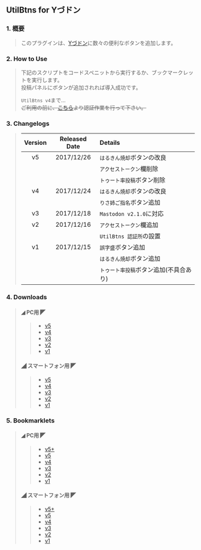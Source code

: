 ## UtilBtns for Yづドン

### 1. 概要
> このプラグインは、[Yづドン](https://mstdn.y-zu.org/)に数々の便利なボタンを追加します。

### 2. How to Use
> 下記のスクリプトをコードスペニットから実行するか、ブックマークレットを実行します。
> <Br />
> 投稿パネルにボタンが追加されれば導入成功です。
> 
> `UtilBtns v4`まで…
> <Br />
> ~~ご利用の前に、[こちら](https://genbuproject.github.io/Programs/Y-zuPlugin/UtilBtns/)より認証作業を行って下さい。~~

### 3. Changelogs
> |Version|Released Date|Details|
> |:-----:|:-----------:|:------|
> |v5     |2017/12/26   |`はるきん焼却`ボタンの改良|
> |       |             |`アクセストークン`欄削除|
> |       |             |`トゥート率投稿`ボタン削除|
> |v4     |2017/12/24   |`はるきん焼却`ボタンの改良|
> |       |             |`りさ姉ご指名`ボタン追加|
> |v3     |2017/12/18   |`Mastodon v2.1.0`に対応|
> |v2     |2017/12/16   |`アクセストークン`欄追加|
> |       |             |`UtilBtns 認証所`の設置|
> |v1     |2017/12/15   |`誤字盛`ボタン追加|
> |       |             |`はるきん焼却`ボタン追加|
> |       |             |`トゥート率投稿`ボタン追加(不具合あり)|

### 4. Downloads
> #### ◢ PC用 ◤
>> * [v5](https://genbuproject.github.io/Programs/Y-zuPlugin/UtilBtns/PC/UtilBtns%20v5.js)
>> * [v4](https://genbuproject.github.io/Programs/Y-zuPlugin/UtilBtns/PC/UtilBtns%20v4.js)
>> * [v3](https://genbuproject.github.io/Programs/Y-zuPlugin/UtilBtns/PC/UtilBtns%20v3.js)
>> * [v2](https://genbuproject.github.io/Programs/Y-zuPlugin/UtilBtns/PC/UtilBtns%20v2.js)
>> * [v1](https://genbuproject.github.io/Programs/Y-zuPlugin/UtilBtns/PC/UtilBtns%20v1.js)
>> 
> #### ◢ スマートフォン用 ◤
>> * [v5](https://genbuproject.github.io/Programs/Y-zuPlugin/UtilBtns/Mobile/UtilBtns%20v5.js)
>> * [v4](https://genbuproject.github.io/Programs/Y-zuPlugin/UtilBtns/Mobile/UtilBtns%20v4.js)
>> * [v3](https://genbuproject.github.io/Programs/Y-zuPlugin/UtilBtns/Mobile/UtilBtns%20v3.js)
>> * [v2](https://genbuproject.github.io/Programs/Y-zuPlugin/UtilBtns/Mobile/UtilBtns%20v2.js)
>> * [v1](https://genbuproject.github.io/Programs/Y-zuPlugin/UtilBtns/Mobile/UtilBtns%20v1.js)

### 5. Bookmarklets
> #### ◢ PC用 ◤
>> * [v5+](https://genbuproject.github.io/Programs/Y-zuPlugin/UtilBtns/PC/UtilBtns%20v5(Bookmarklet%20Plus).js)
>> * [v5](https://genbuproject.github.io/Programs/Y-zuPlugin/UtilBtns/PC/UtilBtns%20v5(Bookmarklet).js)
>> * [v4](https://genbuproject.github.io/Programs/Y-zuPlugin/UtilBtns/PC/UtilBtns%20v4(Bookmarklet).js)
>> * [v3](https://genbuproject.github.io/Programs/Y-zuPlugin/UtilBtns/PC/UtilBtns%20v3(Bookmarklet).js)
>> * [v2](https://genbuproject.github.io/Programs/Y-zuPlugin/UtilBtns/PC/UtilBtns%20v2(Bookmarklet).js)
>> * [v1](https://genbuproject.github.io/Programs/Y-zuPlugin/UtilBtns/PC/UtilBtns%20v1(Bookmarklet).js)
>> 
> #### ◢ スマートフォン用 ◤
>> * [v5+](https://genbuproject.github.io/Programs/Y-zuPlugin/UtilBtns/Mobile/UtilBtns%20v5(Bookmarklet%20Plus).js)
>> * [v5](https://genbuproject.github.io/Programs/Y-zuPlugin/UtilBtns/Mobile/UtilBtns%20v5(Bookmarklet).js)
>> * [v4](https://genbuproject.github.io/Programs/Y-zuPlugin/UtilBtns/Mobile/UtilBtns%20v4(Bookmarklet).js)
>> * [v3](https://genbuproject.github.io/Programs/Y-zuPlugin/UtilBtns/Mobile/UtilBtns%20v3(Bookmarklet).js)
>> * [v2](https://genbuproject.github.io/Programs/Y-zuPlugin/UtilBtns/Mobile/UtilBtns%20v2(Bookmarklet).js)
>> * [v1](https://genbuproject.github.io/Programs/Y-zuPlugin/UtilBtns/Mobile/UtilBtns%20v1(Bookmarklet).js)